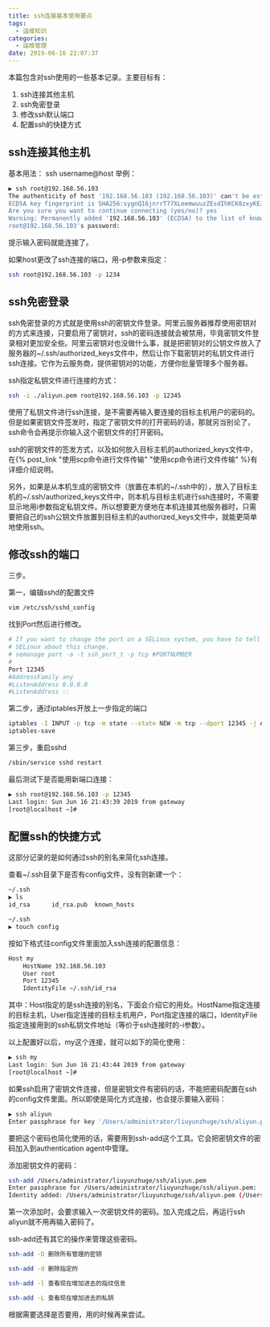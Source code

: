 ```yaml
---
title: ssh连接基本使用要点
tags:
  - 运维知识
categories:
  - 运维管理
date: 2019-06-16 22:07:37
---
```



本篇包含对ssh使用的一些基本记录。主要目标有：
1. ssh连接其他主机
2. ssh免密登录
3. 修改ssh默认端口
4. 配置ssh的快捷方式

<!-- more -->

## ssh连接其他主机
基本用法：
ssh username@host
举例：
```bash
▶ ssh root@192.168.56.103
The authenticity of host '192.168.56.103 (192.168.56.103)' can't be established.
ECDSA key fingerprint is SHA256:sygnQ16jnrrT77XLeemwuuzZEsdIhKCK8zxyKE36CXI.
Are you sure you want to continue connecting (yes/no)? yes
Warning: Permanently added '192.168.56.103' (ECDSA) to the list of known hosts.
root@192.168.56.103's password: 
```
提示输入密码就能连接了。

如果host更改了ssh连接的端口，用-p参数来指定：
```bash
ssh root@192.168.56.103 -p 1234
```

## ssh免密登录
ssh免密登录的方式就是使用ssh的密钥文件登录。阿里云服务器推荐使用密钥对的方式来连接，只要启用了密钥对，ssh的密码连接就会被禁用，毕竟密钥文件登录相对更加安全些。阿里云密钥对也没做什么事，就是把密钥对的公钥文件放入了服务器的~/.ssh/authorized_keys文件中，然后让你下载密钥对的私钥文件进行ssh连接。它作为云服务商，提供密钥对的功能，方便你批量管理多个服务器。

ssh指定私钥文件进行连接的方式：
```bash
ssh -i ./aliyun.pem root@192.168.56.103 -p 12345   
```
使用了私钥文件进行ssh连接，是不需要再输入要连接的目标主机用户的密码的。但是如果密钥文件签发时，指定了密钥文件的打开密码的话，那就另当别论了，ssh命令会再提示你输入这个密钥文件的打开密码。

ssh的密钥文件的签发方式，以及如何放入目标主机的authorized_keys文件中，在{% post_link "使用scp命令进行文件传输" "使用scp命令进行文件传输" %}有详细介绍说明。

另外，如果是从本机生成的密钥文件（放置在本机的~/.ssh中的），放入了目标主机的~/.ssh/authorized_keys文件中，则本机与目标主机进行ssh连接时，不需要显示地用i参数指定私钥文件。所以想要更方便地在本机连接其他服务器时，只需要把自己的ssh公钥文件放置到目标主机的authorized_keys文件中，就能更简单地使用ssh。

## 修改ssh的端口
三步。

第一，编辑sshd的配置文件
```bash
vim /etc/ssh/sshd_config
```
找到Port然后进行修改。
```bash
# If you want to change the port on a SELinux system, you have to tell
# SELinux about this change.
# semanage port -a -t ssh_port_t -p tcp #PORTNUMBER
#
Port 12345
#AddressFamily any
#ListenAddress 0.0.0.0
#ListenAddress ::
```

第二步，通过iptables开放上一步指定的端口
```bash
iptables -I INPUT -p tcp -m state --state NEW -m tcp --dport 12345 -j ACCEPT 
iptables-save
```

第三步，重启sshd
```bash
/sbin/service sshd restart
```

最后测试下是否能用新端口连接：
```bash
▶ ssh root@192.168.56.103 -p 12345
Last login: Sun Jun 16 21:43:39 2019 from gateway
[root@localhost ~]# 
```

## 配置ssh的快捷方式
这部分记录的是如何通过ssh的别名来简化ssh连接。

查看~/.ssh目录下是否有config文件，没有则新建一个：
```bash
~/.ssh                                                                         
▶ ls
id_rsa      id_rsa.pub  known_hosts

~/.ssh                                                                         
▶ touch config

```

按如下格式往config文件里面加入ssh连接的配置信息：
```bash
Host my
	HostName 192.168.56.103
	User root
	Port 12345
	IdentityFile ~/.ssh/id_rsa
```
其中：Host指定的是ssh连接的别名，下面会介绍它的用处。HostName指定连接的目标主机，User指定连接的目标主机用户，Port指定连接的端口，IdentityFile指定连接用到的ssh私钥文件地址（等价于ssh连接时的-i参数）。

以上配置好以后，my这个连接，就可以如下的简化使用：
```bash
▶ ssh my    
Last login: Sun Jun 16 21:43:44 2019 from gateway
[root@localhost ~]# 
```

如果ssh启用了密钥文件连接，但是密钥文件有密码的话，不能把密码配置在ssh的config文件里面。所以即使是简化方式连接，也会提示要输入密码：
```bash
▶ ssh aliyun
Enter passphrase for key '/Users/administrator/liuyunzhuge/ssh/aliyun.pem': 
```
要把这个密码也简化使用的话，需要用到ssh-add这个工具。它会把密钥文件的密码加入到authentication agent中管理。

添加密钥文件的密码：
```bash
ssh-add /Users/administrator/liuyunzhuge/ssh/aliyun.pem
Enter passphrase for /Users/administrator/liuyunzhuge/ssh/aliyun.pem: 
Identity added: /Users/administrator/liuyunzhuge/ssh/aliyun.pem (/Users/administrator/liuyunzhuge/ssh/aliyun.pem)
```
第一次添加时，会要求输入一次密钥文件的密码。加入完成之后，再运行ssh aliyun就不用再输入密码了。

ssh-add还有其它的操作来管理这些密码。
```bash
ssh-add -D 删除所有管理的密钥

ssh-add -d 删除指定的

ssh-add -l 查看现在增加进去的指纹信息

ssh-add -L 查看现在增加进去的私钥
```
根据需要选择是否要用，用的时候再来尝试。


